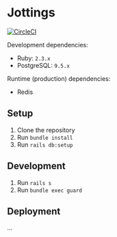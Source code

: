 # Jottings

[![CircleCI](https://circleci.com/gh/bkzl/jottings/tree/master.svg?style=svg&circle-token=ca1f409c3d363c3d4fd221151af529183329d8f6)](https://circleci.com/gh/bkzl/jottings/tree/master)

Development dependencies:

- Ruby: `2.3.x`
- PostgreSQL: `9.5.x`

Runtime (production) dependencies:

- Redis

## Setup

1. Clone the repository
2. Run `bundle install`
3. Run `rails db:setup`

## Development

1. Run `rails s`
2. Run `bundle exec guard`

## Deployment

...
